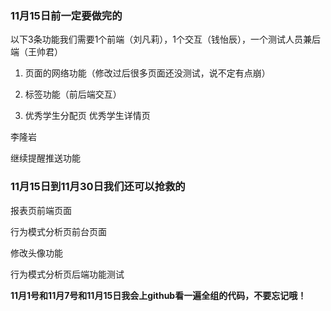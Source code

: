  

### 11月15日前一定要做完的

以下3条功能我们需要1个前端（刘凡莉），1个交互（钱怡辰），一个测试人员兼后端（王帅君）

1. 页面的网络功能（修改过后很多页面还没测试，说不定有点崩）

2. 标签功能（前后端交互）

3. 优秀学生分配页 优秀学生详情页

李隆岩

继续提醒推送功能

### 11月15日到11月30日我们还可以抢救的

报表页前端页面

行为模式分析页前台页面

修改头像功能

行为模式分析页后端功能测试

**11月1号和11月7号和11月15日我会上github看一遍全组的代码，不要忘记哦！**